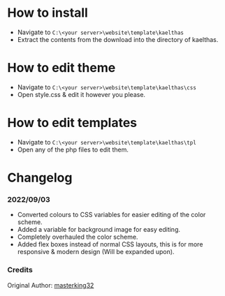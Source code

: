 # How to install
- Navigate to `C:\<your server>\website\template\kaelthas`
- Extract the contents from the download into the directory of kaelthas.

# How to edit theme
- Navigate to `C:\<your server>\website\template\kaelthas\css`
- Open style.css & edit it however you please.

# How to edit templates
- Navigate to `C:\<your server>\website\template\kaelthas\tpl`
- Open any of the php files to edit them.

# Changelog

### 2022/09/03
- Converted colours to CSS variables for easier editing of the color scheme.
- Added a variable for background image for easy editing.
- Completely overhauled the color scheme.
- Added flex boxes instead of normal CSS layouts, this is for more responsive & modern design (Will be expanded upon).

### Credits
Original Author: [masterking32](https://masterking32.com)
